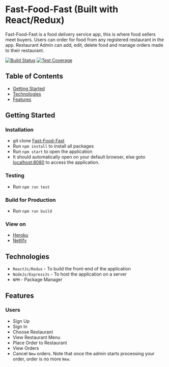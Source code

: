 # Fast-Food-Fast  (Built with React/Redux)
Fast-Food-Fast is a food delivery service app, this is where food sellers meet buyers. Users can order for food from any registered restaurant in the app. Restaurant Admin can add, edit, delete food and manage orders made to their restaurant.

[![Build Status](https://travis-ci.org/jideajayi11/fast-food-fast-react.svg?branch=develop)](https://travis-ci.org/jideajayi11/fast-food-fast-react)
[![Test Coverage](https://api.codeclimate.com/v1/badges/dd397df4c47f6f896b39/test_coverage)](https://codeclimate.com/github/jideajayi11/fast-food-fast-react/test_coverage)



## Table of Contents
* [Getting Started](#getting)
* [Technologies](#technologies)
* [Features](#features)



## Getting Started

### Installation

* git clone
  [Fast-Food-Fast](https://github.com/jideajayi11/Fast-Food-Fast.git)
* Run `npm install` to install all packages
* Run `npm start` to open the application
* It should automatically open on your default browser, else goto [localhost:8080](http://localhost:8080/) to access the application.

### Testing
* Run `npm run test`

### Build for Production
* Run `npm run build`

### View on
* [Heroku](https://react-fast-food.herokuapp.com)
* [Netlify](https://blissful-colden-5598d4.netlify.app/)



## Technologies
* `ReactJs/Redux` - To build the front-end of the application
* `NodeJs/ExpressJs` - To host the application on a server
* `NPM` - Package Manager



## Features

### Users
* Sign Up
* Sign In
* Choose Restaurant
* View Restaurant Menu
* Place Order to Restaurant
* View Orders
* Cancel `New` orders.
Note that once the admin starts processing your order, order is no more `New`.
